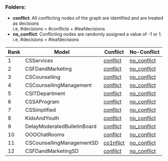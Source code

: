 ### Folders:

- **conflict**: All conflicting nodes of the graph are identified and are treated as decisions <br/>
  i.e, #decisions = #conflicts + #leafdecisions
- **no_conflict**: Conflicting nodes are randomly assigned a value of -1 or 1. <br/>
  i.e, #decisions = #leafdecisions


| Rank | Model | Conflict | No-Conflict |
|------|-------|----------|-------------|
| 1|CSServices| [conflict](conflict/CSServices.md)|[no_conflict](conflict/CSServices.md)|
| 2|CSFDandMarketing| [conflict](conflict/CSFDandMarketing.md)|[no_conflict](conflict/CSFDandMarketing.md)|
| 3|CSCounselling| [conflict](conflict/CSCounselling.md)|[no_conflict](conflict/CSCounselling.md)|
| 4|CSCounsellingManagement| [conflict](conflict/CSCounsellingManagement.md)|[no_conflict](conflict/CSCounsellingManagement.md)|
| 5|CSITDepartment| [conflict](conflict/CSITDepartment.md)|[no_conflict](conflict/CSITDepartment.md)|
| 6|CSSAProgram| [conflict](conflict/CSSAProgram.md)|[no_conflict](conflict/CSSAProgram.md)|
| 7|CSSimplified| [conflict](conflict/CSSimplified.md)|[no_conflict](conflict/CSSimplified.md)|
| 8|KidsAndYouth| [conflict](conflict/KidsAndYouth.md)|[no_conflict](conflict/KidsAndYouth.md)|
| 9|DelayModeratedBulletinBoard| [conflict](conflict/DelayModeratedBulletinBoard.md)|[no_conflict](conflict/DelayModeratedBulletinBoard.md)|
| 10|OOOChatRooms| [conflict](conflict/OOOChatRooms.md)|[no_conflict](conflict/OOOChatRooms.md)|
| 11|CSCounsellingManagementSD| [co1nflict](conflict/CSCounsellingManagementSD.md)|[no_conflict](conflict/CSCounsellingManagementSD.md)|
| 12|CSFDandMarketingSD| [conflict](conflict/CSFDandMarketingSD.md)|[no_conflict](conflict/CSFDandMarketingSD.md)|

